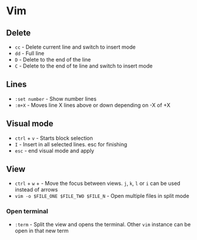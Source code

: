 # Vim

## Delete
* `cc`  - Delete current line and switch to insert mode
* `dd`  - Full line
* `D`   - Delete to the end of the line
* `C`   - Delete to the end of te line and switch to insert mode

## Lines
* `:set number` - Show number lines
* `:m+X`        - Moves line X lines above or down depending on -X of +X

## Visual mode
* `ctrl` + `v`  - Starts block selection
* `I`       - Insert in all selected lines. esc for finishing
* `esc`     - end visual mode and apply

## View
* `ctrl` + `w` + <arrow>                      - Move the focus between views. `j`, `k`, `l` or `i` can be used instead of arrows
* `vim -o $FILE_ONE $FILE_TWO $FILE_N`  - Open multiple files in split mode

### Open terminal
* `:term`           - Split the view and opens the terminal. Other `vim` instance can be open in that new term